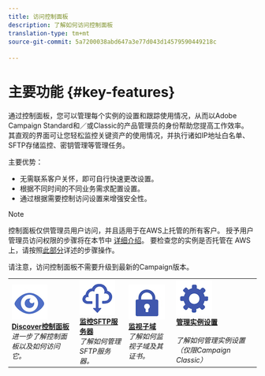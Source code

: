```yaml
---
title: 访问控制面板
description: 了解如何访问控制面板
translation-type: tm+mt
source-git-commit: 5a7200038abd647a3e77d043d14579590449218c

---
```



# 主要功能 {#key-features}

通过控制面板，您可以管理每个实例的设置和跟踪使用情况，从而以Adobe Campaign Standard和／或Classic的产品管理员的身份帮助您提高工作效率。 其直观的界面可让您轻松监控关键资产的使用情况，并执行诸如IP地址白名单、SFTP存储监控、密钥管理等管理任务。

主要优势：

* 无需联系客户关怀，即可自行快速更改设置。
* 根据不同时间的不同业务需求配置设置。
* 通过根据需要控制访问设置来增强安全性。

>[!NOTE]
>控制面板仅供管理员用户访问，并且适用于在AWS上托管的所有客户。 授予用户管理员访问权限的步骤将在本节中 [详细介绍](../../discover/using/managing-permissions.md)。 要检查您的实例是否托管在 AWS 上，请按照[此部分](../../faq.md)详述的步骤操作。
>
>请注意，访问控制面板不需要升级到最新的Campaign版本。

<table>
<tr>
    <td>
        <a href="../../discover/using/accessing-control-panel.md"><img alt="条件" src="assets/do-not-localize/discover.png"/></a>
        <div><a href="../../discover/using/accessing-control-panel.md"><strong>Discover控制面板</strong></a></div>
        <em>进一步了解控制面板以及如何访问它。</em>
    </td>
    <td>
        <a href="../../sftp/using/about-sftp-management.md"><img alt="条件" src="assets/do-not-localize/sftp.png"/></a>
        <div><a href="../../sftp/using/about-sftp-management.md"><strong>监控SFTP服务器</strong></a></div>
        <em>了解如何管理SFTP服务器。</em>
    </td>
    <td>
        <a href="../../subdomains-certificates/using/subdomains-branding.md"><img alt="条件" src="assets/do-not-localize/subdomains.png"/></a>
        <div><a href="../../subdomains-certificates/using/subdomains-branding.md"><strong>监视子域</strong></a></div>
        <em>了解如何监视子域及其证书。</em>
    </td>
    <td>
        <a href="../../instances-settings/using/ip-whitelisting-instance-access.md"><img alt="条件" src="assets/do-not-localize/instance_settings.png"/></a>
        <div><a href="../../instances-settings/using/ip-whitelisting-instance-access.md"><strong>管理实例设置</strong></a></div>
        <br/><em>了解如何管理实例设置（仅限Campaign Classic）</em>
    </td>
</tr>
</table>
